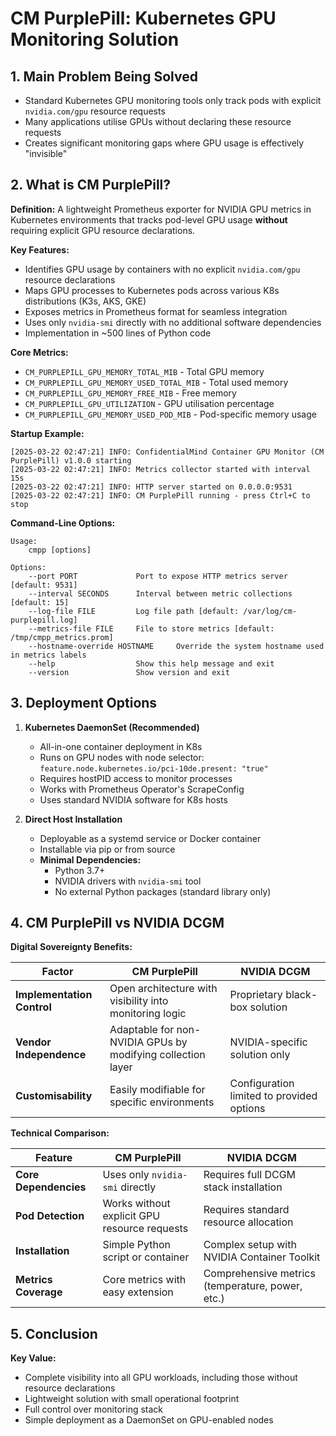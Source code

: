 # CM PurplePill: Kubernetes GPU Monitoring Solution

## 1. Main Problem Being Solved

- Standard Kubernetes GPU monitoring tools only track pods with explicit `nvidia.com/gpu` resource requests
- Many applications utilise GPUs without declaring these resource requests
- Creates significant monitoring gaps where GPU usage is effectively "invisible"

## 2. What is CM PurplePill?

**Definition:**
A lightweight Prometheus exporter for NVIDIA GPU metrics in Kubernetes environments that tracks pod-level GPU usage **without** requiring explicit GPU resource declarations.

**Key Features:**
- Identifies GPU usage by containers with no explicit `nvidia.com/gpu` resource declarations
- Maps GPU processes to Kubernetes pods across various K8s distributions (K3s, AKS, GKE)
- Exposes metrics in Prometheus format for seamless integration
- Uses only `nvidia-smi` directly with no additional software dependencies
- Implementation in ~500 lines of Python code

**Core Metrics:**
- `CM_PURPLEPILL_GPU_MEMORY_TOTAL_MIB` - Total GPU memory
- `CM_PURPLEPILL_GPU_MEMORY_USED_TOTAL_MIB` - Total used memory
- `CM_PURPLEPILL_GPU_MEMORY_FREE_MIB` - Free memory
- `CM_PURPLEPILL_GPU_UTILIZATION` - GPU utilisation percentage
- `CM_PURPLEPILL_GPU_MEMORY_USED_POD_MIB` - Pod-specific memory usage

**Startup Example:**
```
[2025-03-22 02:47:21] INFO: ConfidentialMind Container GPU Monitor (CM PurplePill) v1.0.0 starting
[2025-03-22 02:47:21] INFO: Metrics collector started with interval 15s
[2025-03-22 02:47:21] INFO: HTTP server started on 0.0.0.0:9531
[2025-03-22 02:47:21] INFO: CM PurplePill running - press Ctrl+C to stop
```

**Command-Line Options:**
```
Usage:
    cmpp [options]

Options:
    --port PORT             Port to expose HTTP metrics server [default: 9531]
    --interval SECONDS      Interval between metric collections [default: 15]
    --log-file FILE         Log file path [default: /var/log/cm-purplepill.log]
    --metrics-file FILE     File to store metrics [default: /tmp/cmpp_metrics.prom]
    --hostname-override HOSTNAME     Override the system hostname used in metrics labels
    --help                  Show this help message and exit
    --version               Show version and exit
```

## 3. Deployment Options

1. **Kubernetes DaemonSet (Recommended)**
   - All-in-one container deployment in K8s
   - Runs on GPU nodes with node selector: `feature.node.kubernetes.io/pci-10de.present: "true"`
   - Requires hostPID access to monitor processes
   - Works with Prometheus Operator's ScrapeConfig
   - Uses standard NVIDIA software for K8s hosts

2. **Direct Host Installation**
   - Deployable as a systemd service or Docker container
   - Installable via pip or from source
   - **Minimal Dependencies:**
     - Python 3.7+ 
     - NVIDIA drivers with `nvidia-smi` tool
     - No external Python packages (standard library only)

## 4. CM PurplePill vs NVIDIA DCGM

**Digital Sovereignty Benefits:**

| Factor | CM PurplePill | NVIDIA DCGM |
|--------|-----------|-------------|
| **Implementation Control** | Open architecture with visibility into monitoring logic | Proprietary black-box solution |
| **Vendor Independence** | Adaptable for non-NVIDIA GPUs by modifying collection layer | NVIDIA-specific solution only |
| **Customisability** | Easily modifiable for specific environments | Configuration limited to provided options |

**Technical Comparison:**

| Feature | CM PurplePill | NVIDIA DCGM |
|---------|-----------|-------------|
| **Core Dependencies** | Uses only `nvidia-smi` directly | Requires full DCGM stack installation |
| **Pod Detection** | Works without explicit GPU resource requests | Requires standard resource allocation |
| **Installation** | Simple Python script or container | Complex setup with NVIDIA Container Toolkit |
| **Metrics Coverage** | Core metrics with easy extension | Comprehensive metrics (temperature, power, etc.) |

## 5. Conclusion

**Key Value:**
- Complete visibility into all GPU workloads, including those without resource declarations
- Lightweight solution with small operational footprint
- Full control over monitoring stack
- Simple deployment as a DaemonSet on GPU-enabled nodes
